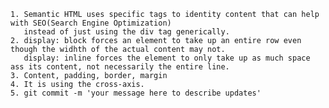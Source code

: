 

    1. Semantic HTML uses specific tags to identity content that can help with SEO(Search Engine Optimization)
       instead of just using the div tag generically.
    2. display: block forces an element to take up an entire row even though the widhth of the actual content may not.
       display: inline forces the element to only take up as much space ass its content, not necessarily the entire line.
    3. Content, padding, border, margin
    4. It is using the cross-axis.
    5. git commit -m 'your message here to describe updates'


